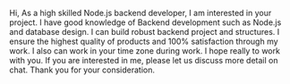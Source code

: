Hi, As a high skilled Node.js backend developer, I am interested in your project.
I have good knowledge of Backend development  such as  Node.js and database design.
I can build robust backend project and structures.
I ensure the highest quality of products and 100% satisfaction through my work.
I also can work in your time zone during work. I hope really to work with you. If you are interested in me, please let us discuss more detail on chat.
Thank you for your consideration.

